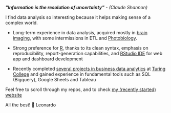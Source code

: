 <!--
**leonardocerliani/leonardocerliani** is a ✨ _special_ ✨ repository because its `README.md` (this file) appears on your GitHub profile.

Here are some ideas to get you started:

- 🔭 I’m currently working on ...
- 🌱 I’m currently learning ...
- 👯 I’m looking to collaborate on ...
- 🤔 I’m looking for help with ...
- 💬 Ask me about ...
- 📫 How to reach me: ...
- 😄 Pronouns: ...
- ⚡ Fun fact: ...
-->

_**"Information is the resolution of uncertainty"** - (Claude Shannon)_

I find data analysis so interesting because it helps making sense of a complex world.

- Long-term experience in data analysis, acquired mostly in [brain imaging](https://scholar.google.com/citations?user=Yo8tYMMAAAAJ&hl=en), with some intermissions in ETL and [Photobiology](https://github.com/leonardocerliani/spectramap). 

- Strong preference for [R](https://www.r-project.org/), thanks to its clean syntax, emphasis on reproducibility, report-generation capabilities, and [RStudio IDE](https://www.rstudio.com/products/shiny/) for web app and dashboard development

- Recently completed [several projects in business data analytics](http://www.google.com) at [Turing College](https://www.turingcollege.com/) and gained experience in fundamental tools such as SQL (Bigquery), Google Sheets and Tableau

Feel free to scroll through my repos, and to check [my (recently started) website](https://leonardoc.netlify.app/)

All the best! 🤗 Leonardo
